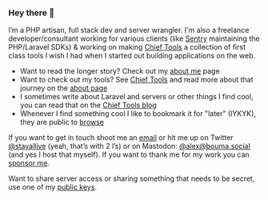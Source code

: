 ### Hey there 👋

I’m a PHP artisan, full stack dev and server wrangler. I'm also a freelance developer/consultant working for various clients (like [Sentry](https://sentry.io) maintaining the PHP/Laravel SDKs) & working on making [Chief Tools](https://chief.app/?ref=gh-stayallive) a collection of first class tools I wish I had when I started out building applications on the web.

- Want to read the longer story? Check out my [about me](https://github.com/stayallive/stayallive/blob/main/ABOUT-ME.md) page
- Want to check out my tools? See [Chief Tools](https://chief.app/?ref=gh-stayallive) and read more about that journey on the [about page](https://chief.app/about?ref=gh-stayallive)
- I sometimes write about Laravel and servers or other things I find cool, you can read that on the [Chief Tools blog](https://chief.app/blog?ref=gh-stayallive)
- Whenever I find something cool I like to bookmark it for "later" (IYKYK), they are public to [browse](https://raindrop.io/stayallive/bookmarks-19262112)

If you want to get in touch shoot me an [email](mailto:alex+gh@bouma.dev) or hit me up on Twitter [@stayallive](https://twitter.com/stayallive) (yeah, that’s with 2 l’s) or on Mastodon: [@alex@bouma.social](https://bouma.social/@alex) (and yes I host that myself). If you want to thank me for my work you can [sponsor me](https://github.com/sponsors/stayallive).

Want to share server access or sharing something that needs to be secret, use one of my [public keys](https://github.com/stayallive/stayallive/blob/main/PUBLIC-KEYS.md).
